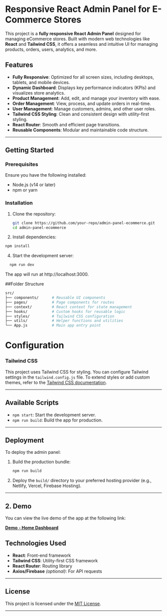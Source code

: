 # Responsive React Admin Panel for E-Commerce Stores

This project is a **fully responsive React Admin Panel** designed for managing eCommerce stores. Built with modern web technologies like **React** and **Tailwind CSS**, it offers a seamless and intuitive UI for managing products, orders, users, analytics, and more. 

## Features

- **Fully Responsive**: Optimized for all screen sizes, including desktops, tablets, and mobile devices.
- **Dynamic Dashboard**: Displays key performance indicators (KPIs) and visualizes store analytics.
- **Product Management**: Add, edit, and manage your inventory with ease.
- **Order Management**: View, process, and update orders in real-time.
- **User Management**: Manage customers, admins, and other user roles.
- **Tailwind CSS Styling**: Clean and consistent design with utility-first styling.
- **React Router**: Smooth and efficient page transitions.
- **Reusable Components**: Modular and maintainable code structure.

---

## Getting Started

### Prerequisites

Ensure you have the following installed:
- Node.js (v14 or later)
- npm or yarn

### Installation

1. Clone the repository:
   ```bash
   git clone https://github.com/your-repo/admin-panel-ecommerce.git
   cd admin-panel-ecommerce
   ```
2. Install dependencies:
  ```bash
  npm install
   ```
4. Start the development server:
```bash
  npm run dev
 ```
The app will run at http://localhost:3000.

##Folder Structure
```bash
src/
├── components/      # Reusable UI components
├── pages/           # Page components for routes
├── context/         # React context for state management
├── hooks/           # Custom hooks for reusable logic
├── styles/          # Tailwind CSS configuration
├── utils/           # Helper functions and utilities
└── App.js           # Main app entry point
```
# Configuration

### Tailwind CSS

This project uses Tailwind CSS for styling. You can configure Tailwind settings in the `tailwind.config.js` file. To extend styles or add custom themes, refer to the [Tailwind CSS documentation](https://tailwindcss.com/docs/configuration).

---

## Available Scripts

- `npm start`: Start the development server.
- `npm run build`: Build the app for production.

---

## Deployment

To deploy the admin panel:

1. Build the production bundle:
   ```bash
   npm run build
   ```

2. Deploy the `build/` directory to your preferred hosting provider (e.g., Netlify, Vercel, Firebase Hosting).

---

## 2. **Demo**

You can view the live demo of the app at the following link:

**[Demo - Home Dashboard]([https://wamiq319.github.io/home/dashboard](https://wamiq319.github.io/React-Admin-panel/))**




## Technologies Used

- **React**: Front-end framework
- **Tailwind CSS**: Utility-first CSS framework
- **React Router**: Routing library
- **Axios/Firebase** *(optional)*: For API requests

---

## License

This project is licensed under the [MIT License](LICENSE).

---
   
